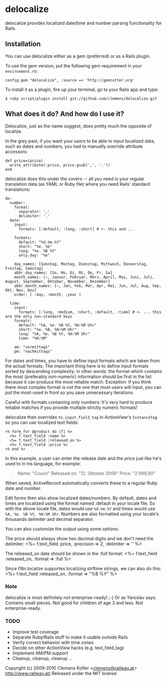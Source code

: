 delocalize
==========

delocalize provides localized date/time and number parsing functionality for Rails.

Installation
---------------

You can use delocalize either as a gem (preferred) or as a Rails plugin.

To use the gem version, put the following gem requirement in your `environment.rb`:

    config.gem "delocalize", :source => 'http://gemcutter.org'

To install it as a plugin, fire up your terminal, go to your Rails app and type:

    $ ruby script/plugin install git://github.com/clemens/delocalize.git


What does it do? And how do I use it?
---------------------------------------------------

Delocalize, just as the name suggest, does pretty much the opposite of localize.

In the grey past, if you want your users to be able to input localized data, such as dates and numbers, you had to manually override attribute accessors:

    def price=(price)
      write_attribute(:price, price.gsub(',', '.'))
    end

delocalize does this under the covers -- all you need is your regular translation data (as YAML or Ruby file) where you need Rails' standard translations:

    de:
      number:
        format:
          separator: ','
          delimiter: '.'
      date:
        input:
          formats: [:default, :long, :short] # <- this and ...

        formats:
          default: "%d.%m.%Y"
          short: "%e. %b"
          long: "%e. %B %Y"
          only_day: "%e"

        day_names: [Sonntag, Montag, Dienstag, Mittwoch, Donnerstag, Freitag, Samstag]
        abbr_day_names: [So, Mo, Di, Mi, Do, Fr, Sa]
        month_names: [~, Januar, Februar, März, April, Mai, Juni, Juli, August, September, Oktober, November, Dezember]
        abbr_month_names: [~, Jan, Feb, Mär, Apr, Mai, Jun, Jul, Aug, Sep, Okt, Nov, Dez]
        order: [ :day, :month, :year ]

      time:
        input:
          formats: [:long, :medium, :short, :default, :time] # <- ... this are the only non-standard keys
        formats:
          default: "%A, %e. %B %Y, %H:%M Uhr"
          short: "%e. %B, %H:%M Uhr"
          long: "%A, %e. %B %Y, %H:%M Uhr"
          time: "%H:%M"

        am: "vormittags"
        pm: "nachmittags"

For dates and times, you have to define input formats which are taken from the actual formats. The important thing here is to define input formats sorted by descending complexity; in other words: the format which contains the most (preferably non-numeric) information should be first in the list because it can produce the most reliable match. Exception: If you think there most complex format is not the one that most users will input, you can put the most-used in front so you save unnecessary iterations.

Careful with formats containing only numbers: It's very hard to produce reliable matches if you provide multiple strictly numeric formats!

delocalize then overrides `to_input_field_tag` in ActionView's `InstanceTag` so you can use localized text fields:

    <% form_for @product do |f| %>
      <%= f.text_field :name %>
      <%= f.text_field :released_on %>
      <%= f.text_field :price %>
    <% end %>
  
In this example, a user can enter the release date and the price just like he's used to in his language, for example:

>  Name: "Couch"
>  Released on: "12. Oktober 2009"
>  Price: "2.999,90"

When saved, ActiveRecord automatically converts these to a regular Ruby date and number.

Edit forms then also show localized dates/numbers. By default, dates and times are localized using the format named :default in your locale file. So with the above locale file, dates would use `%d.%m.%Y` and times would use `%A, %e. %B %Y, %H:%M Uhr`. Numbers are also formatted using your locale's thousands delimiter and decimal separator.

You can also customize the output using some options:

  The price should always show two decimal digits and we don't need the delimiter:
      <%= f.text_field :price, :precision => 2, :delimiter => '' %>
  
  The released_on date should be shown in the :full format:
      <%= f.text_field :released_on, :format => :full %>
  
  Since I18n.localize supportes localizing strftime strings, we can also do this:
      <%= f.text_field :released_on, :format => "%B %Y" %>

### Note

delocalize is most definitely not enterprise-ready! ;-)
Or as Yaroslav says: Contains small pieces. Not good for children of age 3 and less. Not enterprise-ready.

### TODO

* Improve test coverage
* Separate Ruby/Rails stuff to make it usable outside Rails
* Verify correct behavior with time zones
* Decide on other ActionView hacks (e.g. text_field_tag)
* Implement AM/PM support
* Cleanup, cleanup, cleanup ...

Copyright (c) 2009-2010 Clemens Kofler &lt;clemens@railway.at&gt;
http://www.railway.at/
Released under the MIT license
